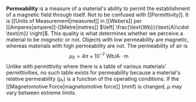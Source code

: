 **Permeability** is a measure of a material's ability to permit the establishment of a magnetic field through itself. Not to be confused with [[Permittivity]]. It is [[Units of Measurement|measured]] in [[Webers]] per [[Amperes|ampere]]-[[Metre|metres]] $\left[ \frac{\text{Wb}}{\text{A}\cdot \text{m}} \right]$. This quality is what determines whether we perceive a material to be *magnetic* or not. Objects with low permeability are magnetic, whereas materials with high permeability are not. The permeability of air is
$$
\mu_{0}=4\pi \times 10^{-7}\text{ Wb}/\text{A}\cdot \text{m}
$$
Unlike with permittivity where there is a table of various materials' permittivities, no such table exists for permeability because a material's relative permeability ($\mu_r$) is a function of the operating conditions. If the [[Magnetomotive Force|magnetomotive force]] (mmf) is changed, $\mu$ may vary between extreme limits.